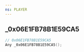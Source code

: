 ```yaml
---
ns: PLAYER
---
```

## _0x06E1FB78B1E59CA5

```c
// 0x06E1FB78B1E59CA5
Any _0x06E1FB78B1E59CA5();
```

